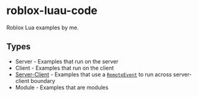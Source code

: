 # roblox-luau-code
Roblox Lua examples by me.
## Types
- Server - Examples that run on the server
- Client - Examples that run on the client
- [Server-Client](/server-client) - Examples that use a [`RemoteEvent`](https://create.roblox.com/docs/scripting/events/remote) to run across server-client boundary
- Module - Examples that are modules
